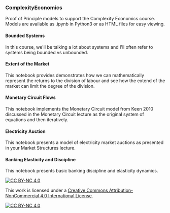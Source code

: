 ### ComplexityEconomics
Proof of Principle models to support the Complexity Economics course.  
Models are available as .ipynb in Python3 or as HTML files for easy viewing.

#### Bounded Systems
In this course, we'll be talking a lot about systems and I'll often refer to systems being bounded vs unbounded.

#### Extent of the Market
This notebook provides demonstrates how we can mathematically represent the returns to the division of labour and see how the extend of the market can limit the degree of the division.

#### Monetary Circuit Flows
This notebook implements the Monetary Circuit model from Keen 2010 discussed in the Monetary Circuit lecture as the original system of equations and then iteratively.

#### Electricity Auction
This notebook presents a model of electricity market auctions as presented in your Market Structures lecture.

#### Banking Elasticity and Discipline
This notebook presents basic banking discipline and elasticity dynamics.

[![CC BY-NC 4.0][cc-by-nc-shield]][cc-by-nc]

This work is licensed under a
[Creative Commons Attribution-NonCommercial 4.0 International License][cc-by-nc].

[![CC BY-NC 4.0][cc-by-nc-image]][cc-by-nc]

[cc-by-nc]: http://creativecommons.org/licenses/by-nc/4.0/
[cc-by-nc-image]: https://licensebuttons.net/l/by-nc/4.0/88x31.png
[cc-by-nc-shield]: https://img.shields.io/badge/License-CC%20BY--NC%204.0-lightgrey.svg
